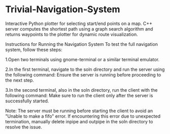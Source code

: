 # Trivial-Navigation-System
Interactive Python plotter for selecting start/end points on a map. C++ server computes the shortest path using a graph search algorithm and returns waypoints to the plotter for dynamic route visualization.

Instructions for Running the Navigation System
To test the full navigation system, follow these steps:

1.Open two terminals using gnome-terminal or a similar terminal emulator.

2.In the first terminal, navigate to the soln directory and run the server using the following command:
Ensure the server is running before proceeding to the next step.

3.In the second terminal, also in the soln directory, run the client with the following command:
Make sure to run the client only after the server is successfully started.

Note:
The server must be running before starting the client to avoid an "Unable to make a fifo" error.
If encountering this error due to unexpected termination, manually delete inpipe and outpipe in the soln directory to resolve the issue.
